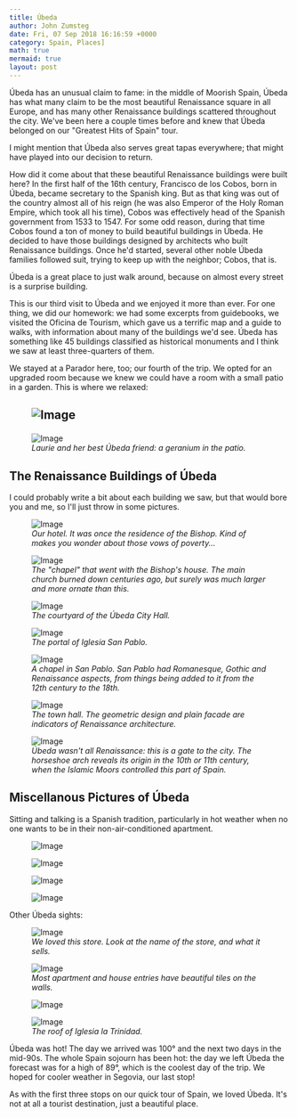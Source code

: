 ```yaml
---
title: Úbeda
author: John Zumsteg
date: Fri, 07 Sep 2018 16:16:59 +0000
category: Spain, Places]
math: true
mermaid: true
layout: post
---
```

Úbeda has an unusual claim to fame: in the middle of Moorish Spain, Úbeda has what many claim to be the most beautiful Renaissance square in all Europe, and has many other Renaissance buildings scattered throughout the city. We've been here a couple times before and knew that Úbeda belonged on our "Greatest Hits of Spain" tour.

I might mention that Úbeda also serves great tapas everywhere; that might have played into our decision to return.

How did it come about that these beautiful Renaissance buildings were built here? In the first half of the 16th century, Francisco de los Cobos, born in Úbeda, became secretary to the Spanish king. But as that king was out of the country almost all of his reign (he was also Emperor of the Holy Roman Empire, which took all his time), Cobos was effectively head of the Spanish government from 1533 to 1547. For some odd reason, during that time Cobos found a ton of money to build beautiful buildings in Úbeda. He decided to have those buildings designed by architects who built Renaissance buildings. Once he'd started, several other noble Úbeda families followed suit, trying to keep up with the neighbor; Cobos, that is.

Úbeda is a great place to just walk around, because on almost every street is a surprise building.

This is our third visit to Úbeda and we enjoyed it more than ever. For one thing, we did our homework: we had some excerpts from guidebooks, we visited the Oficina de Tourism, which gave us a terrific map and a guide to walks, with information about many of the buildings we'd see. Úbeda has something like 45 buildings classified as historical monuments and I think we saw at least three-quarters of them.

We stayed at a Parador here, too; our fourth of the trip. We opted for an upgraded room because we knew we could have a room with a small patio in a garden. This is where we relaxed:
<h2><figure class = "portrait">
	<img src="{{"/assets/images/2018/09/DSC05034.jpg" | prepend: site.baseurl | prepend: site.url }}" alt="Image" />
	<figcaption></figcaption>
</figure>

</h2>
<figure class = "portrait">
	<img src="{{"/assets/images/2018/09/DSC05223.jpg" | prepend: site.baseurl | prepend: site.url }}" alt="Image" />
	<figcaption><em>Laurie and her best Úbeda friend: a geranium in the patio.</em></figcaption>
</figure>


<h2>The Renaissance Buildings of Úbeda</h2>
I could probably write a bit about each building we saw, but that would bore you and me, so I'll just throw in some pictures.

<figure class = "portrait">
	<img src="{{"/assets/images/2018/09/DSC05126.jpg" | prepend: site.baseurl | prepend: site.url }}" alt="Image" />
	<figcaption><em>Our hotel. It was once the residence of the Bishop. Kind of makes you wonder about those vows of poverty...</em></figcaption>
</figure>



<figure class = "portrait">
	<img src="{{"/assets/images/2018/09/DSC05124.jpg" | prepend: site.baseurl | prepend: site.url }}" alt="Image" />
	<figcaption><em>The "chapel" that went with the Bishop's house. The main church burned down centuries ago, but surely was much larger and more ornate than this.</em></figcaption>
</figure>



<figure class = "portrait">
	<img src="{{"/assets/images/2018/09/DSC05041.jpg" | prepend: site.baseurl | prepend: site.url }}" alt="Image" />
	<figcaption><em>The courtyard of the Úbeda City Hall.</em></figcaption>
</figure>



<figure class = "portrait">
	<img src="{{"/assets/images/2018/09/DSC05161.jpg" | prepend: site.baseurl | prepend: site.url }}" alt="Image" />
	<figcaption><em>The portal of Iglesia San Pablo.</em></figcaption>
</figure>



<figure class = "landscape">
	<img src="{{"/assets/images/2018/09/DSC05083.jpg" | prepend: site.baseurl | prepend: site.url }}" alt="Image" />
	<figcaption><em>A chapel in San Pablo. San Pablo had Romanesque, Gothic and Renaissance aspects, from things being added to it from the 12th century to the 18th.</em></figcaption>
</figure>



<figure class = "portrait">
	<img src="{{"/assets/images/2018/09/DSC05118.jpg" | prepend: site.baseurl | prepend: site.url }}" alt="Image" />
	<figcaption><em>The town hall. The geometric design and plain facade are indicators of Renaissance architecture.</em></figcaption>
</figure>



<figure class = "landscape">
	<img src="{{"/assets/images/2018/09/DSC05177.jpg" | prepend: site.baseurl | prepend: site.url }}" alt="Image" />
	<figcaption><em>Úbeda wasn't all Renaissance: this is a gate to the city. The horseshoe arch reveals its origin in the 10th or 11th century, when the Islamic Moors controlled this part of Spain.</em></figcaption>
</figure>


<h2>Miscellanous Pictures of Úbeda</h2>
Sitting and talking is a Spanish tradition, particularly in hot weather when no one wants to be in their non-air-conditioned apartment.

<figure class = "portrait">
	<img src="{{"/assets/images/2018/09/DSC05209.jpg" | prepend: site.baseurl | prepend: site.url }}" alt="Image" />
	<figcaption></figcaption>
</figure>

 <figure class = "portrait">
	<img src="{{"/assets/images/2018/09/DSC05141.jpg" | prepend: site.baseurl | prepend: site.url }}" alt="Image" />
	<figcaption></figcaption>
</figure>

<figure class = "portrait">
	<img src="{{"/assets/images/2018/09/DSC05119.jpg" | prepend: site.baseurl | prepend: site.url }}" alt="Image" />
	<figcaption></figcaption>
</figure>

<figure class = "portrait">
	<img src="{{"/assets/images/2018/09/DSC05053.jpg" | prepend: site.baseurl | prepend: site.url }}" alt="Image" />
	<figcaption></figcaption>
</figure>



Other Úbeda sights:

<figure class = "portrait">
	<img src="{{"/assets/images/2018/09/DSC05159.jpg" | prepend: site.baseurl | prepend: site.url }}" alt="Image" />
	<figcaption><em>We loved this store. Look at the name of the store, and what it sells.</em></figcaption>
</figure>



<figure class = "landscape">
	<img src="{{"/assets/images/2018/09/DSC05102.jpg" | prepend: site.baseurl | prepend: site.url }}" alt="Image" />
	<figcaption><em>Most apartment and house entries have beautiful tiles on the walls.</em></figcaption>
</figure>



<figure class = "portrait">
	<img src="{{"/assets/images/2018/09/DSC05063.jpg" | prepend: site.baseurl | prepend: site.url }}" alt="Image" />
	<figcaption></figcaption>
</figure>



<figure class = "portrait">
	<img src="{{"/assets/images/2018/09/DSC05062.jpg" | prepend: site.baseurl | prepend: site.url }}" alt="Image" />
	<figcaption><em>The roof of Iglesia la Trinidad.</em></figcaption>
</figure>



Úbeda was hot! The day we arrived was 100° and the next two days in the mid-90s. The whole Spain sojourn has been hot: the day we left Úbeda the forecast was for a high of 89°, which is the coolest day of the trip. We hoped for cooler weather in Segovia, our last stop!

As with the first three stops on our quick tour of Spain, we loved Úbeda. It's not at all a tourist destination, just a beautiful place.
